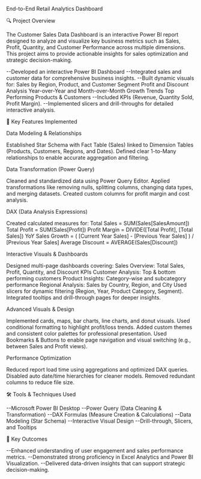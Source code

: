 End-to-End Retail Analytics Dashboard

🔍 Project Overview

The Customer Sales Data Dashboard is an interactive Power BI report designed to analyze and visualize key business metrics such as Sales, Profit, Quantity, and Customer Performance across multiple dimensions.
This project aims to provide actionable insights for sales optimization and strategic decision-making.

--Developed an interactive Power BI Dashboard
--Integrated sales and customer data for comprehensive business insights.
--Built dynamic visuals for:
    Sales by Region, Product, and Customer Segment
    Profit and Discount Analysis
    Year-over-Year and Month-over-Month Growth Trends
    Top Performing Products & Customers
--Included KPIs (Revenue, Quantity Sold, Profit Margin).
--Implemented slicers and drill-throughs for detailed interactive analysis.

🧠 Key Features Implemented

Data Modeling & Relationships

Established Star Schema with Fact Table (Sales) linked to Dimension Tables (Products, Customers, Regions, and Dates).
Defined clear 1-to-Many relationships to enable accurate aggregation and filtering.

Data Transformation (Power Query)

Cleaned and standardized data using Power Query Editor.
Applied transformations like removing nulls, splitting columns, changing data types, and merging datasets.
Created custom columns for profit margin and cost analysis.

DAX (Data Analysis Expressions)

Created calculated measures for:
Total Sales = SUM(Sales[SalesAmount])
Total Profit = SUM(Sales[Profit])
Profit Margin = DIVIDE([Total Profit], [Total Sales])
YoY Sales Growth = ( [Current Year Sales] - [Previous Year Sales] ) / [Previous Year Sales]
Average Discount = AVERAGE(Sales[Discount])

Interactive Visuals & Dashboards

Designed multi-page dashboards covering:
Sales Overview: Total Sales, Profit, Quantity, and Discount KPIs
Customer Analysis: Top & bottom performing customers
Product Insights: Category-wise and subcategory performance
Regional Analysis: Sales by Country, Region, and City
Used slicers for dynamic filtering (Region, Year, Product Category, Segment).
Integrated tooltips and drill-through pages for deeper insights.

Advanced Visuals & Design

Implemented cards, maps, bar charts, line charts, and donut visuals.
Used conditional formatting to highlight profit/loss trends.
Added custom themes and consistent color palettes for professional presentation.
Used Bookmarks & Buttons to enable page navigation and visual switching (e.g., between Sales and Profit views).

Performance Optimization

Reduced report load time using aggregations and optimized DAX queries.
Disabled auto date/time hierarchies for cleaner models.
Removed redundant columns to reduce file size.

🛠️ Tools & Techniques Used

--Microsoft Power BI Desktop
--Power Query (Data Cleaning & Transformation)
--DAX Formulas (Measure Creation & Calculations)
--Data Modeling (Star Schema)
--Interactive Visual Design
--Drill-through, Slicers, and Tooltips

🧠 Key Outcomes

--Enhanced understanding of user engagement and sales performance metrics.
--Demonstrated strong proficiency in Excel Analytics and Power BI Visualization.
--Delivered data-driven insights that can support strategic decision-making.
